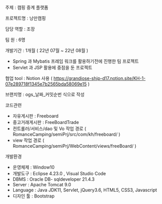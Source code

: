 주제 : 캠핑 중계 플랫폼


프로젝트명 : 낭만캠핑 


담당 역할 : 조장


팀 원 : 6명


개발기간 : 1개월 ( 22년 07월 ~ 22년 08월 )
- Spring 과 Mybatis 프레임 워크를 활용하기전에 진행한 팀 프로젝트
- Servlet 과 JSP 활용에 중점을 둔 프로젝트



협업 tool : Notion 사용 ( https://grandiose-ship-d17.notion.site/KH-1-07e289718f1345e7b2565bda58069e15 )



브랜치명 : ogs_날짜_커밋순번 식으로 작성



코드관련
- 자유게시판 : Freeboard 
- 중고거래게시판 : FreeBoardTrade
- 컨트롤러/서비스/dao 및 Vo 작업 경로 ( RomanceCamping/semiPrj/src/com/kh/freeboard/ )
- view 작업 경로 ( RomanceCamping/semiPrj/WebContent/views/freeBoard/ )



개발환경
- 운영체제 : Window10
- 개발도구 : Eclipse 4.23.0 , Visual Studio Code
- DBMS : Oracle DB- sqldeveloper 21.4.3
- Server : Apache Tomcat 9.0
- Language : Java JDK11, Servlet,  jQuery3.6, HTML5, CSS3, Javascript
- 디자인 툴 : Bootstrap
